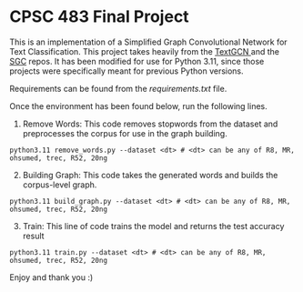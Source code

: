 # CPSC 483 Final Project

This is an implementation of a Simplified Graph Convolutional Network for Text Classification. This project takes heavily from the [TextGCN ]([url](https://github.com/yao8839836/text_gcn))and the [SGC]([https://github.com/Tiiiger/SGC/](https://github.com/Tiiiger/SGC/)) repos. It has been modified for use for Python 3.11, since those projects were specifically meant for previous Python versions. 

Requirements can be found from the _requirements.txt_ file. 

Once the environment has been found below, run the following lines. 

1) Remove Words: This code removes stopwords from the dataset and preprocesses the corpus for use in the graph building. 
```
python3.11 remove_words.py --dataset <dt> # <dt> can be any of R8, MR, ohsumed, trec, R52, 20ng
```

2) Building Graph: This code takes the generated words and builds the corpus-level graph.
```
python3.11 build_graph.py --dataset <dt> # <dt> can be any of R8, MR, ohsumed, trec, R52, 20ng
```

3) Train: This line of code trains the model and returns the test accuracy result
```
python3.11 train.py --dataset <dt> # <dt> can be any of R8, MR, ohsumed, trec, R52, 20ng
```

Enjoy and thank you :)
